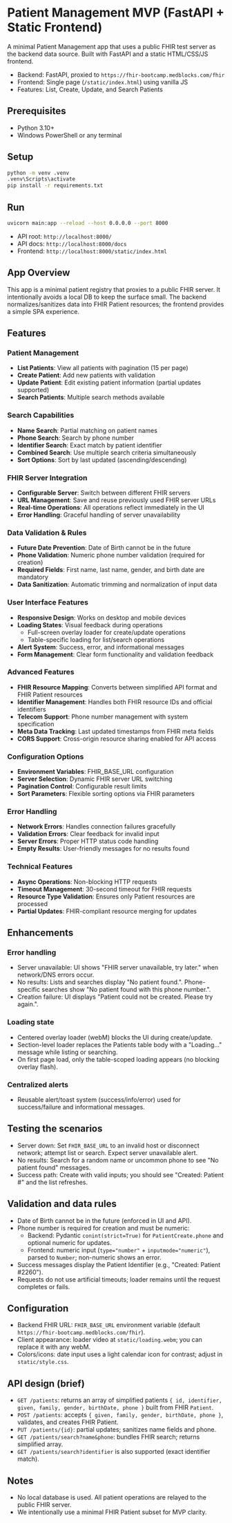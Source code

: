 # Patient Management MVP (FastAPI + Static Frontend)

A minimal Patient Management app that uses a public FHIR test server as the backend data source. Built with FastAPI and a static HTML/CSS/JS frontend.

- Backend: FastAPI, proxied to `https://fhir-bootcamp.medblocks.com/fhir`
- Frontend: Single page (`/static/index.html`) using vanilla JS
- Features: List, Create, Update, and Search Patients

## Prerequisites
- Python 3.10+
- Windows PowerShell or any terminal

## Setup
```bash
python -m venv .venv
.venv\Scripts\activate
pip install -r requirements.txt
```

## Run
```bash
uvicorn main:app --reload --host 0.0.0.0 --port 8000
```

- API root: `http://localhost:8000/`
- API docs: `http://localhost:8000/docs`
- Frontend: `http://localhost:8000/static/index.html`

## App Overview

This app is a minimal patient registry that proxies to a public FHIR server. It intentionally avoids a local DB to keep the surface small. The backend normalizes/sanitizes data into FHIR Patient resources; the frontend provides a simple SPA experience.

## Features

### Patient Management
- **List Patients**: View all patients with pagination (15 per page)
- **Create Patient**: Add new patients with validation
- **Update Patient**: Edit existing patient information (partial updates supported)
- **Search Patients**: Multiple search methods available

### Search Capabilities
- **Name Search**: Partial matching on patient names
- **Phone Search**: Search by phone number
- **Identifier Search**: Exact match by patient identifier
- **Combined Search**: Use multiple search criteria simultaneously
- **Sort Options**: Sort by last updated (ascending/descending)

### FHIR Server Integration
- **Configurable Server**: Switch between different FHIR servers
- **URL Management**: Save and reuse previously used FHIR server URLs
- **Real-time Operations**: All operations reflect immediately in the UI
- **Error Handling**: Graceful handling of server unavailability

### Data Validation & Rules
- **Future Date Prevention**: Date of Birth cannot be in the future
- **Phone Validation**: Numeric phone number validation (required for creation)
- **Required Fields**: First name, last name, gender, and birth date are mandatory
- **Data Sanitization**: Automatic trimming and normalization of input data

### User Interface Features
- **Responsive Design**: Works on desktop and mobile devices
- **Loading States**: Visual feedback during operations
  - Full-screen overlay loader for create/update operations
  - Table-specific loading for list/search operations
- **Alert System**: Success, error, and informational messages
- **Form Management**: Clear form functionality and validation feedback

### Advanced Features
- **FHIR Resource Mapping**: Converts between simplified API format and FHIR Patient resources
- **Identifier Management**: Handles both FHIR resource IDs and official identifiers
- **Telecom Support**: Phone number management with system specification
- **Meta Data Tracking**: Last updated timestamps from FHIR meta fields
- **CORS Support**: Cross-origin resource sharing enabled for API access

### Configuration Options
- **Environment Variables**: FHIR_BASE_URL configuration
- **Server Selection**: Dynamic FHIR server URL switching
- **Pagination Control**: Configurable result limits
- **Sort Parameters**: Flexible sorting options via FHIR parameters

### Error Handling
- **Network Errors**: Handles connection failures gracefully
- **Validation Errors**: Clear feedback for invalid input
- **Server Errors**: Proper HTTP status code handling
- **Empty Results**: User-friendly messages for no results found

### Technical Features
- **Async Operations**: Non-blocking HTTP requests
- **Timeout Management**: 30-second timeout for FHIR requests
- **Resource Type Validation**: Ensures only Patient resources are processed
- **Partial Updates**: FHIR-compliant resource merging for updates

## Enhancements

### Error handling
- Server unavailable: UI shows "FHIR server unavailable, try later." when network/DNS errors occur.
- No results: Lists and searches display "No patient found.". Phone-specific searches show "No patient found with this phone number.".
- Creation failure: UI displays "Patient could not be created. Please try again.".

### Loading state
- Centered overlay loader (webM) blocks the UI during create/update.
- Section-level loader replaces the Patients table body with a "Loading…" message while listing or searching.
- On first page load, only the table-scoped loading appears (no blocking overlay flash).

### Centralized alerts
- Reusable alert/toast system (success/info/error) used for success/failure and informational messages.


## Testing the scenarios
- Server down: Set `FHIR_BASE_URL` to an invalid host or disconnect network; attempt list or search. Expect server unavailable alert.
- No results: Search for a random name or uncommon phone to see "No patient found" messages.
- Success path: Create with valid inputs; you should see "Created: Patient #<identifier>" and the list refreshes.

## Validation and data rules
- Date of Birth cannot be in the future (enforced in UI and API).
- Phone number is required for creation and must be numeric:
  - Backend: Pydantic `conint(strict=True)` for `PatientCreate.phone` and optional numeric for updates.
  - Frontend: numeric input (`type="number"` + `inputmode="numeric"`), parsed to `Number`; non-numeric shows an error.
- Success messages display the Patient Identifier (e.g., "Created: Patient #2260").
- Requests do not use artificial timeouts; loader remains until the request completes or fails.

## Configuration
- Backend FHIR URL: `FHIR_BASE_URL` environment variable (default `https://fhir-bootcamp.medblocks.com/fhir`).
- Client appearance: loader video at `static/loading.webm`; you can replace it with any webM.
- Colors/icons: date input uses a light calendar icon for contrast; adjust in `static/style.css`.

## API design (brief)
- `GET /patients`: returns an array of simplified patients `{ id, identifier, given, family, gender, birthDate, phone }` built from FHIR `Patient`.
- `POST /patients`: accepts `{ given, family, gender, birthDate, phone }`, validates, and creates FHIR Patient.
- `PUT /patients/{id}`: partial updates; sanitizes name fields and phone.
- `GET /patients/search?name&phone`: bundles FHIR search; returns simplified array.
- `GET /patients/search?identifier` is also supported (exact identifier match).

## Notes
- No local database is used. All patient operations are relayed to the public FHIR server.
- We intentionally use a minimal FHIR Patient subset for MVP clarity.
